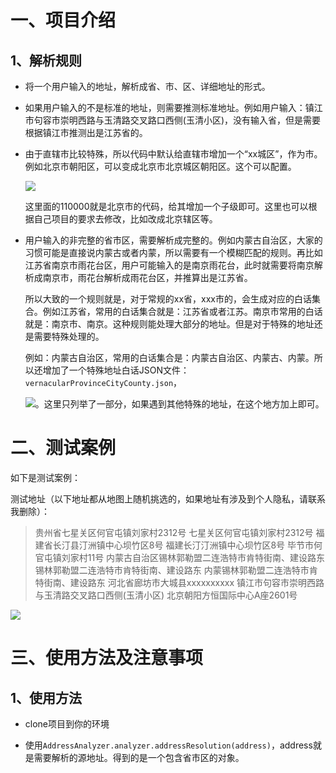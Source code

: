 # 一、项目介绍

## 1、解析规则

- 将一个用户输入的地址，解析成省、市、区、详细地址的形式。

- 如果用户输入的不是标准的地址，则需要推测标准地址。例如用户输入：镇江市句容市崇明西路与玉清路交叉路口西侧(玉清小区)，没有输入省，但是需要根据镇江市推测出是江苏省的。

- 由于直辖市比较特殊，所以代码中默认给直辖市增加一个“xx城区”，作为市。例如北京市朝阳区，可以变成北京市北京城区朝阳区。这个可以配置。
  
  ![](E:\screenshot\2023-06-17-10-57-40-image.png)
  
  这里面的110000就是北京市的代码，给其增加一个子级即可。这里也可以根据自己项目的要求去修改，比如改成北京辖区等。

- 用户输入的非完整的省市区，需要解析成完整的。例如内蒙古自治区，大家的习惯可能是直接说内蒙古或者内蒙，所以需要有一个模糊匹配的规则。再比如江苏省南京市雨花台区，用户可能输入的是南京雨花台，此时就需要将南京解析成南京市，雨花台解析成雨花台区，并推算出是江苏省。
  
  所以大致的一个规则就是，对于常规的xx省，xxx市的，会生成对应的白话集合。例如江苏省，常用的白话集合就是：江苏省或者江苏。南京市常用的白话就是：南京市、南京。这种规则能处理大部分的地址。但是对于特殊的地址还是需要特殊处理的。
  
  例如：内蒙古自治区，常用的白话集合是：内蒙古自治区、内蒙古、内蒙。所以还增加了一个特殊地址白话JSON文件：`vernacularProvinceCityCounty.json`，
  
  ![](E:\screenshot\2023-06-17-11-05-48-image.png)。这里只列举了一部分，如果遇到其他特殊的地址，在这个地方加上即可。

# 二、测试案例

如下是测试案例：

测试地址（以下地址都从地图上随机挑选的，如果地址有涉及到个人隐私，请联系我删除）：

> 贵州省七星关区何官屯镇刘家村2312号
> 七星关区何官屯镇刘家村2312号
> 福建省长汀县汀洲镇中心坝竹区8号
> 福建长汀汀洲镇中心坝竹区8号
> 毕节市何官屯镇刘家村11号
> 内蒙古自治区锡林郭勒盟二连浩特市肯特街南、建设路东
> 锡林郭勒盟二连浩特市肯特街南、建设路东
> 内蒙锡林郭勒盟二连浩特市肯特街南、建设路东
> 河北省廊坊市大城县xxxxxxxxxx
> 镇江市句容市崇明西路与玉清路交叉路口西侧(玉清小区)
> 北京朝阳方恒国际中心A座2601号

![](E:\screenshot\2023-06-16-18-00-04-image.png)

# 三、使用方法及注意事项

## 1、使用方法

- clone项目到你的环境

- 使用`AddressAnalyzer.analyzer.addressResolution(address)`，address就是需要解析的源地址。得到的是一个包含省市区的对象。
